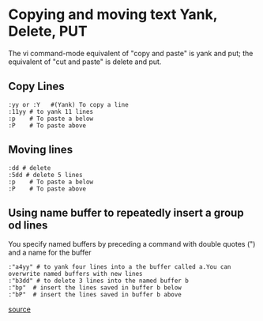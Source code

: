 # Copying and moving text Yank, Delete, PUT

The vi command-mode equivalent of "copy and paste" is yank and put; the equivalent of "cut and paste" is delete and put.


## Copy Lines

    :yy or :Y   #(Yank) To copy a line
    :11yy # to yank 11 lines 
    :p    # To paste a below
    :P    # To paste above

## Moving lines

    :dd # delete
    :5dd # delete 5 lines
    :p    # To paste a below
    :P    # To paste above

## Using name buffer to repeatedly insert a group od lines

You specify named buffers by preceding a command with double quotes (") and a name for the buffer

    :"a4yy" # to yank four lines into a the buffer called a.You can overwrite named buffers with new lines 
    :"b3dd" # to delete 3 lines into the named buffer b
    :"bp"  # insert the lines saved in buffer b below
    :"bP"  # insert the lines saved in buffer b above


[source](https://docs.oracle.com/cd/E19455-01/806-2902/editorvi-53/index.html)

